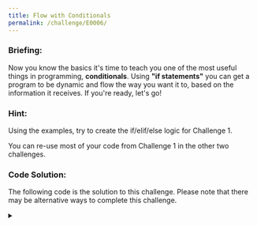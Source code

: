 ```yaml
---
title: Flow with Conditionals
permalink: /challenge/E0006/
---
```


### Briefing: 
Now you know the basics it's time to teach you one of the most useful things in programming, **conditionals**. Using **"if statements"** you can get a program to be dynamic and flow the way you want it to, based on the information it receives. If you're ready, let's go!

### Hint: 
Using the examples, try to create the if/elif/else logic for Challenge 1.

You can re-use most of your code from Challenge 1 in the other two challenges.

### Code Solution: 
The following code is the solution to this challenge. Please note that there may be alternative ways to complete this challenge.

<details class="has-spoiler spoiler-span">
  <summary></summary>
  <pre><code>
# CHALLENGE 1: Check if the number of people is lower than the capacity.
#              If it is, print "success"
#              If the number of people is higher than the capacity,
#              print "too full"
#              If the number of people is equal to the capacity,
#              print "maximum people"
if people < capacity:
  print("success")
elif people > capacity:
  print("too full")
elif people == capacity:
  print("maximum people")

# CHALLENGE 2: Set the value of the people variable to 500.
#              Then run the same check from CHALLENGE 1 again.
people = 500
if people < capacity:
  print("success")
elif people > capacity:
  print("too full")
elif people == capacity:
  print("maximum people")

# CHALLENGE 3; Set the value of the people variable to 50.
#              Then run the same check from CHALLENGE 1 again.
people = 50
if people < capacity:
  print("success")
elif people > capacity:
  print("too full")
elif people == capacity:
  print("maximum people")
  </code></pre>
</details>
